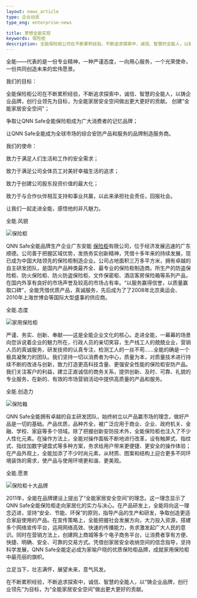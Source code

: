 ```yaml
---
layout: news_article
type: 企业动态
type_eng: enterprise-news

title: 梦想全能实现
keywords: 保险柜
description: 全能保险柜公司在不断累积经验，不断追求探索中，诚信、智慧的全能人，以铸企业品牌，创行业领先为目标，为全能家居安全空间做出更大更好的贡献。
---
```

全能——代表的是一份专业精神，一种严谨态度，一向用心服务，一个光荣使命，一份共同创造未来的宏伟愿景。

我们的目标：

全能保险柜公司在不断累积经验，不断追求探索中，诚信、智慧的全能人，以铸企业品牌，创行业领先为目标，为全能家居安全空间做出更大更好的贡献。 创建“全能家居安全空间”；

争取让QNN Safe全能保险柜成为广大消费者的记忆品牌；

让QNN Safe全能成为全球市场的综合安防产品和服务的品牌制造服务商。

我们的使命：

致力于满足人们生活和工作的安全需求；

致力于满足公司全体员工对美好幸福生活的追求；

致力于创建公司股东投资价值的最大化；

致力于与合作伙伴相互支持和事业共赢，以此来承担社会责任，回报社会。

让我们一起走进全能，感悟他的非凡魅力。

全能.风貌

![保险柜](http://www.qnn.com.cn/image-news/id035301.jpg)

QNN Safe全能品牌生产企业广东安能 [保险柜](http://www.qnn.com.cn/)有限公司，位于经济发展迅速的广东顺德。公司善于把握区域优势，发扬务实创新精神，凭借十多年来的持续发展，现已成为中国大陆领先的保险柜制造企业。公司占地面积三万多平方米，拥有卓越的自主研发团队，是国内产品种类最齐全、最专业的保险柜制造商。所生产的防盗保险柜、防火保险柜、防火防盗保险柜、文件保密柜、酒店客房保险箱等系列产品，在国内外享有良好的市场声誉及较高的市场占有率。“以服务赢得信誉，以质量赢取口碑”，全能凭借优质产品，真诚服务，先后成为了了2008年北京奥运会、2010年上海世博会等国际大型盛事的供应商。

全能.态度

![家用保险柜](http://www.qnn.com.cn/image-news/id035302.jpg)

严谨、务实、创新、奉献——这是全能企业文化的核心。走进全能，一幕幕的场景向您诉说着企业的魅力所在，行政人员的亲切笑容，生产线工人的兢兢业业，营销人员的真诚服务，研发技师的认真专注，检测工人的一丝不苟……全能的确是一个极具凝聚力的团队。我们坚持一切以消费者为中心，质量为本，对质量技术进行持续不断的改进与创新，致力打造更高科技含量、更强安全性能的保险柜安防产品。我们关注客户的利益，建立正直诚信的商务关系，提供创新、及时、可靠、礼貌的专业服务，在新的、有效的市场营销活动中提供高质量的产品和服务。

全能.创造力

![保险箱](http://www.qnn.com.cn/image-news/id035303.jpg)

QNN Safe全能拥有卓越的自主研发团队，始终树立以产品赢市场的理念，做好产品是一切的基础。产品优质，品种齐全，被广泛应用于商业、企业、政府机关、金融、学校、家庭等多个领域。除了把握创新安防技术外，全能保险柜也注入了不少人性化元素。在操作方法上，全能对操作面板不断地进行改革，设有触屏式、指纹式、指纹加数字键盘式等多种方案，务求给用户带来更便捷、更安全的操作体验；在产品外观上，全能加添了不少时尚元素，从材质、图案和结构上迎合更多不同环境装饰的需求，使产品与使用环境更和谐、更美观。

全能.愿景

![保险柜十大品牌](http://www.qnn.com.cn/image-news/id035304.jpg)

2011年，全能在品牌建设上提出了“全能家居安全空间”的理念。这一理念显示了QNN Safe全能保险柜走向家居化的实力与决心。在产品研发上，全能将向这一理念迈进，坚持“安全、节能、环保”的原则，指导产品的生产和研发，争取创造更适合家庭使用的产品。在宣传策略上，全能把握社会发展方向，大力投入资源，搭建多个网络宣传平台，运用网络高效、快速的传播能力，务求激发起广大人民的意识。同时在营销方法上，创建网上商城等多个电子商务平台，让消费者享有方便、快捷、明确、安全、可靠的交易方式。凭借创家居安全收纳空间的信念指导，坚持科学发展，QNN Safe全能定必成为家喻户晓的优质保险柜品牌，成就家用保险柜中最亮丽的旗帜。

立足当下，壮志满怀，展望未来，意气风发。

在不断累积经验，不断追求探索中，诚信、智慧的全能人，以“铸企业品牌，创行业领先”为目标，为“全能家居安全空间”做出更大更好的贡献。
